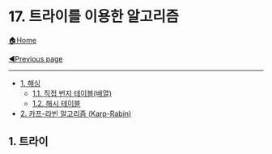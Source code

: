 # 17. 트라이를 이용한 알고리즘

>

[🏠Home](https://github.com/batboy118/Study_Note)

[◀Previous page ](./README.md)

---

<!-- TOC -->

- [1. 해싱](#1-해싱)
	- [1.1. 직접 번지 테이블(배열)](#11-직접-번지-테이블배열)
	- [1.2. 해시 테이블](#12-해시-테이블)
- [2. 카프-라빈 알고리즘 (Karp-Rabin)](#2-카프-라빈-알고리즘-karp-rabin)

<!-- /TOC -->

## 1. 트라이
